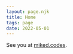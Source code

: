 ```yaml
---
layout: page.njk
title: Home
tags: page
date: 2022-05-01
---
```


See you at [miked.codes](https://miked.codes).
